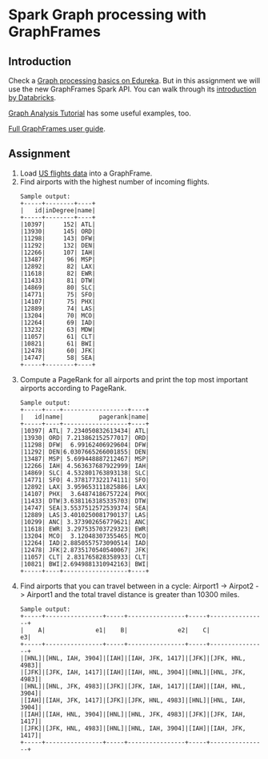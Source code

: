 # Spark Graph processing with GraphFrames

## Introduction
Check a [Graph processing basics on Edureka](https://www.edureka.co/blog/spark-graphx/). But in this assignment we will use the new GraphFrames Spark API. You can walk through its [introduction by Databricks](https://databricks.com/blog/2016/03/03/introducing-graphframes.html).

[Graph Analysis Tutorial](https://docs.databricks.com/spark/latest/graph-analysis/graphframes/graph-analysis-tutorial.html) has some useful examples, too.

[Full GraphFrames user guide](https://graphframes.github.io/user-guide.html).

## Assignment
1. Load [US flights data](data/us_flights.csv) into a GraphFrame.
2. Find airports with the highest number of incoming flights.
    ```
    Sample output:
    +-----+--------+----+
    |   id|inDegree|name|
    +-----+--------+----+
    |10397|     152| ATL|
    |13930|     145| ORD|
    |11298|     143| DFW|
    |11292|     132| DEN|
    |12266|     107| IAH|
    |13487|      96| MSP|
    |12892|      82| LAX|
    |11618|      82| EWR|
    |11433|      81| DTW|
    |14869|      80| SLC|
    |14771|      75| SFO|
    |14107|      75| PHX|
    |12889|      74| LAS|
    |13204|      70| MCO|
    |12264|      69| IAD|
    |13232|      63| MDW|
    |11057|      61| CLT|
    |10821|      61| BWI|
    |12478|      60| JFK|
    |14747|      58| SEA|
    +-----+--------+----+
    ```
3. Compute a PageRank for all airports and print the top most important airports according to PageRank.
    ```
    Sample output:
    +-----+----+------------------+----+
    |   id|name|          pagerank|name|
    +-----+----+------------------+----+
    |10397| ATL| 7.234050832613434| ATL|
    |13930| ORD| 7.213862152577017| ORD|
    |11298| DFW|  6.99162406929604| DFW|
    |11292| DEN|6.0307665266001855| DEN|
    |13487| MSP| 5.699448887212467| MSP|
    |12266| IAH| 4.563637687922999| IAH|
    |14869| SLC| 4.532801763893138| SLC|
    |14771| SFO| 4.378177322174111| SFO|
    |12892| LAX| 3.959653111825886| LAX|
    |14107| PHX|  3.64874186757224| PHX|
    |11433| DTW|3.6381163185335703| DTW|
    |14747| SEA|3.5537512572539374| SEA|
    |12889| LAS|3.4010250081790137| LAS|
    |10299| ANC| 3.373902656779621| ANC|
    |11618| EWR| 3.297535703729323| EWR|
    |13204| MCO|  3.12048307355465| MCO|
    |12264| IAD|2.8850557573090514| IAD|
    |12478| JFK|2.8735170540540067| JFK|
    |11057| CLT| 2.831765828358933| CLT|
    |10821| BWI|2.6949881310942163| BWI|
    +-----+----+------------------+----+
    ```
4. Find airports that you can travel between in a cycle: Airport1 -> Airpot2 -> Airport1 and the total travel distance is greater than 10300 miles.
    ```
    Sample output:
    +-----+----------------+-----+----------------+-----+----------------+
    |    A|              e1|    B|              e2|    C|              e3|
    +-----+----------------+-----+----------------+-----+----------------+
    |[HNL]|[HNL, IAH, 3904]|[IAH]|[IAH, JFK, 1417]|[JFK]|[JFK, HNL, 4983]|
    |[JFK]|[JFK, IAH, 1417]|[IAH]|[IAH, HNL, 3904]|[HNL]|[HNL, JFK, 4983]|
    |[HNL]|[HNL, JFK, 4983]|[JFK]|[JFK, IAH, 1417]|[IAH]|[IAH, HNL, 3904]|
    |[IAH]|[IAH, JFK, 1417]|[JFK]|[JFK, HNL, 4983]|[HNL]|[HNL, IAH, 3904]|
    |[IAH]|[IAH, HNL, 3904]|[HNL]|[HNL, JFK, 4983]|[JFK]|[JFK, IAH, 1417]|
    |[JFK]|[JFK, HNL, 4983]|[HNL]|[HNL, IAH, 3904]|[IAH]|[IAH, JFK, 1417]|
    +-----+----------------+-----+----------------+-----+----------------+
    ```